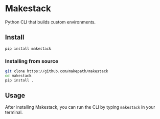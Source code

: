 # Makestack

Python CLI that builds custom environments.

## Install

```bash
pip install makestack
```

### Installing from source

```bash
git clone https://github.com/makepath/makestack
cd makestack
pip install .
```

## Usage

After installing Makestack, you can run the CLI by typing `makestack` in your terminal.
